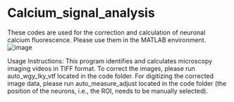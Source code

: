 # Calcium_signal_analysis
These codes are used for the correction and calculation of neuronal calcium fluorescence. Please use them in the MATLAB environment.![image](https://github.com/user-attachments/assets/3c2492fe-3356-4bbc-ad5f-a1073486cd21)


Usage Instructions:
This program identifies and calculates microscopy imaging videos in TIFF format. To correct the images, please run auto_wgy_lky_vtf located in the code folder. For digitizing the corrected image data, please run auto_measure_adjust located in the code folder (the position of the neurons, i.e., the ROI, needs to be manually selected).
